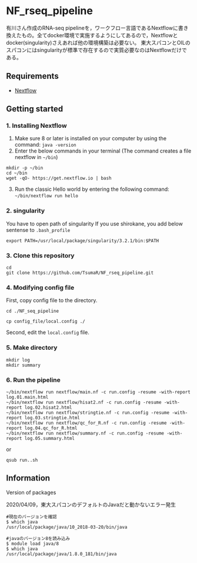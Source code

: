 # NF_rseq_pipeline 
有川さん作成のRNA-seq pipelineを，ワークフロー言語であるNextflowに書き換えたもの。全てdocker環境で実施するようにしてあるので，Nextflowとdocker(singularity)さえあれば他の環境構築は必要ない。 
東大スパコンとOILのスパコンにはsingularityが標準で存在するので実質必要なのはNextflowだけである。

## Requirements
- [Nextflow](https://www.nextflow.io/)

## Getting started

### 1. Installing Nextflow

1. Make sure 8 or later is installed on your computer by using the command: `java -version`
2. Enter the below commands in your terminal (The command creates a file nextflow in `~/bin`)

```
mkdir -p ~/bin
cd ~/bin
wget -qO- https://get.nextflow.io | bash
``` 
3. Run the classic Hello world by entering the following command: `~/bin/nextflow run hello` 

### 2. singularity

You have to open path of singularity
If you use shirokane, you add below sentense to `.bash_profile`

```
export PATH=/usr/local/package/singularity/3.2.1/bin:$PATH
```

### 3. Clone this repository

```
cd
git clone https://github.com/TsumaR/NF_rseq_pipeline.git
```

### 4. Modifying config file 

First, copy config file to the directory.

```
cd ./NF_seq_pipeline

cp config_file/local.config ./
```
Second, edit the `local.config` file.

### 5. Make directory

```
mkdir log
mkdir summary
```

### 6. Run the pipeline

```
~/bin/nextflow run nextflow/main.nf -c run.config -resume -with-report log.01.main.html
~/bin/nextflow run nextflow/hisat2.nf -c run.config -resume -with-report log.02.hisat2.html
~/bin/nextflow run nextflow/stringtie.nf -c run.config -resume -with-report log.03.stringtie.html
~/bin/nextflow run nextflow/qc_for_R.nf -c run.config -resume -with-report log.04.qc_for_R.html
~/bin/nextflow run nextflow/summary.nf -c run.config -resume -with-report log.05.summary.html
``` 

or

```
qsub run..sh
```

## Information 
Version of packages

2020/04/09，東大スパコンのデフォルトのJavaだと動かないエラー発生

```
#現在のバージョンを確認
$ which java
/usr/local/package/java/10_2018-03-20/bin/java

#javaのバージョン8を読み込み
$ module load java/8
$ which java
/usr/local/package/java/1.8.0_181/bin/java
``` 
